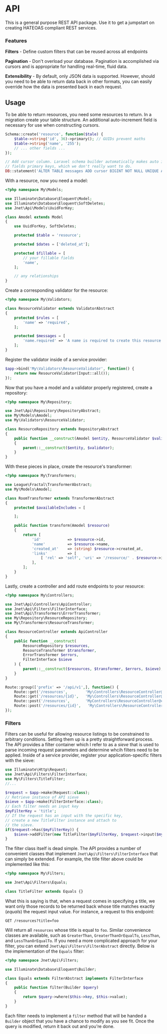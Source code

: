 # API

This is a general purpose REST API package.  Use it to get a jumpstart on creating HATEOAS compliant REST services.

### Features

__Filters__ - Define custom filters that can be reused across all endpoints

__Pagination__ - Don't overload your database.  Pagination is accomplished via cursors and is appropriate for handling real-time, fluid data.

__Extensibility__ - By default, only JSON data is supported.  However, should you need to be able to return data back in other formats, you can easily override how the data is presented back in each request.

## Usage

To be able to return resources, you need some resources to return.  In a migration create your table structure.  An additional auto-increment field is necessary for use when constructing cursors.

```php
Schema::create('resource', function($tale) {
    $table->string('id', 36)->primary(); // GUIDs prevent maths
    $table->string('name', '255');
    // ... other fields ...
});

// Add cursor column. Laravel schema builder automatically makes auto increment
// fields primary keys, which we don't really want to do.
DB::statement('ALTER TABLE messages ADD cursor BIGINT NOT NULL UNIQUE AUTO_INCREMENT');
```
With a resource, now you need a model:

```php
<?php namespace My\Models;

use Illuminate\Database\Eloquent\Model;
use Illuminate\Database\Eloquent\SoftDeletes;
use Jnet\Api\Models\UuidForKey;

class Amodel extends Model
{
    use UuidForKey, SoftDeletes;

    protected $table = 'resource';

    protected $dates = ['deleted_at'];

    protected $fillable = [
        // your fillable fields
        'name',
    ];

    // any relationships
}
```

Create a corresponding validator for the resource:

```php
<?php namespace My\Validators;

class ResourceValidator extends ValidatorAbstract
{
    protected $rules = [
        'name' => 'required',
    ];

    protected $messages = [
        'name.required' => 'A name is required to create this resource',
    ];
}
```

Register the validator inside of a service provider:

```php
$app->bind('My\Validators\ResourceValidator', function() {
    return new ResourceValidator(Input::all());
});
```

Now that you have a model and a validator properly registered, create a repository:

```php
<?php namespace My\Repository;

use Jnet\Api\Repository\RepositoryAbstract;
use My\Models\Amodel;
use My\Validators\ResourceValidator;

class ResourceRepository extends RepositoryAbstract
{
    public function __construct(Amodel $entity, ResourceValidator $validator)
    {
        parent::__construct($entity, $validator);
    }
}

```

With these pieces in place, create the resource's transformer:

```php
<?php namespace My\Transformers;

use League\Fractal\TransformerAbstract;
use My\Models\Amodel;

class RoomTransformer extends TransformerAbstract
{
    protected $availableIncludes = [

    ];

    public function transform(Amodel $resource)
    {
        return [
            'id'            => $resource->id,
            'name'          => $resource->name,
            'created_at'    => (string) $resource->created_at,
            'links'         => [
                [ 'rel' => 'self', 'uri' => '/resource/' . $resource->id ],
            ],
        ];
    }
}
```

Lastly, create a controller and add route endpoints to your resource:

```php
<?php namespace My\Controllers;

use Jnet\Api\Controllers\ApiController;
use Jnet\Api\Filters\FilterInterface;
use Jnet\Api\Transformers\ErrorTransformer;
use My\Repository\ResourceRepository;
use My\Transformers\ResourceTransformer;

class ResourceController extends ApiController
{
    public function __construct(
        ResourceRepository $resources, 
        ResourceTransformer $transformer, 
        ErrorTransformer $errors, 
        FilterInterface $sieve
    ) {
        parent::__construct($resources, $transformer, $errors, $sieve);
    }
}
```

```php
Route::group(['prefix' => '/api/v1',], function() {
    Route::get('/resources',        'My\Controllers\ResourceController@index');
    Route::get('/resources/{id}',   'My\Controllers\ResourceController@show');
    Route::post('/resources',       'MyControllers\ResourceController@create')
    Route::post('/resources/{id}',   'My\Controllers\ResourceController@update');
});
```

### Filters

Filters can be useful for allowing resource listings to be constrained to arbitrary conditions.  Setting them up is a pretty straightforward process.  The API provides a filter container which I refer to as a _sieve_ that is used to parse incoming request parameters and determine whcih filters need to be applied.  Inside of a service provider, register your application-specific filters with the sieve:

```php
use Illuminate\Http\Request;
use Jnet\Api\Filters\FilterInterface;
use My\Filters\TitleFilter;
//...

$request = $app->make(Request::class);
// Retrieve instance of API sieve
$sieve = $app->make(FilterInterface::class);
// Each filter needs an input key
$myFilterKey = 'title';
// If the request has an input with the specific key,
// create a new TitleFilter instance and attach to 
// the sieve.
if($request->has($myFilterKey)) {
    $sieve->addFilter(new TitleFilter($myFilterKey, $request->input($myFilterKey)));
}
```

The filter class itself is dead simple.  The API provides a number of convenient classes that implement `Jnet\Api\Filters\FilterInterface` that can simply be extended.  For example, the title filter above could be implemented like this:

```php
<?php namespace My\Filters;

use Jnet\Api\Filters\Equals;

class TitleFilter extends Equals {}
```

What this is saying is that, when a request comes in specifying a title, we want only those records to be returned back whose title matches exactly (_equals_) the request input value.  For instance, a request to this endpoint:

```
GET /resources?title=foo
```

Will return all `resources` whose title is equal to `foo`.  Similar convenience classes are available, such as `GreaterThan`, `GreaterThanOrEqualTo`, `LessThan`, and `LessThanOrEqualTo`.  If you need a more complicated approach for your filter, you can extend `Jnet\Api\Filters\FilterAbstract` directly.  Below is the implementation of the `Equals` filter:

```php
<?php namespace Jnet\Api\Filters;

use Illuminate\Database\Eloquent\Builder;

class Equals extends FilterAbstract implements FilterInterface
{
    public function filter(Builder $query)
    {
        return $query->where($this->key, $this->value);
    }
}
```

Each filter needs to implement a `filter` method that will be handed a `Builder` object that you have a chance to modify as you see fit. Once the query is modified, return it back out and you're done.